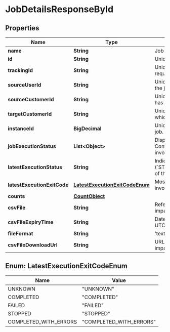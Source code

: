 

# JobDetailsResponseById


## Properties

| Name | Type | Description | Notes |
|------------ | ------------- | ------------- | -------------|
|**name** | **String** | Job name. |  |
|**id** | **String** | Unique identifier of the job. |  |
|**trackingId** | **String** | Unique identifier to track the flow of HTTP requests. |  |
|**sourceUserId** | **String** | Unique identifier to identify which user has run the job. |  |
|**sourceCustomerId** | **String** | Unique identifier to identify the customer who has run the job. |  |
|**targetCustomerId** | **String** | Unique identifier to identify the customer for which the job was run. |  |
|**instanceId** | **BigDecimal** | Unique identifier to identify the instance of the job. |  |
|**jobExecutionStatus** | **List&lt;Object&gt;** | Displays the most recent step&#39;s execution status. Contains execution statuses of all the steps involved in the execution of the job. |  [optional] |
|**latestExecutionStatus** | **String** | Indicates the most recent status (&#x60;STARTING&#x60;,&#x60;STARTED&#x60;,&#x60;COMPLETED&#x60;,&#x60;FAILED&#x60;) of the job at the time of invocation. |  |
|**latestExecutionExitCode** | [**LatestExecutionExitCodeEnum**](#LatestExecutionExitCodeEnum) | Most recent exit code of the job at the time of invocation. |  [optional] |
|**counts** | [**CountObject**](CountObject.md) |  |  |
|**csvFile** | **String** | Reference ID for the file that holds the errors and impacts. |  [optional] |
|**csvFileExpiryTime** | **String** | Date and time with seconds, the file expires in UTC format. |  [optional] |
|**fileFormat** | **String** | &#39;text/csv&#39;,  Format of the file generated. |  [optional] |
|**csvFileDownloadUrl** | **String** | URL to the CSV file containing errors and impacts. |  [optional] |



## Enum: LatestExecutionExitCodeEnum

| Name | Value |
|---- | -----|
| UNKNOWN | &quot;UNKNOWN&quot; |
| COMPLETED | &quot;COMPLETED&quot; |
| FAILED | &quot;FAILED&quot; |
| STOPPED | &quot;STOPPED&quot; |
| COMPLETED_WITH_ERRORS | &quot;COMPLETED_WITH_ERRORS&quot; |



